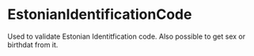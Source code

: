 # EstonianIdentificationCode
Used to validate Estonian Identitfication code. Also possible to get sex or birthdat from it.

